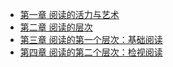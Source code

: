 * [第一章 阅读的活力与艺术](https://www.processon.com/view/link/5c63acd7e4b08a7683bf7118)
* [第二章 阅读的层次](https://www.processon.com/view/link/5c6a3fb7e4b03334b51f5ac1)
* [第三章 阅读的第一个层次：基础阅读](https://www.processon.com/view/link/5c6ba4c9e4b056ae2a0e0258)
* [第四章 阅读的第二个层次：检视阅读](https://www.processon.com/view/link/5c6df1a9e4b056ae2a108251)